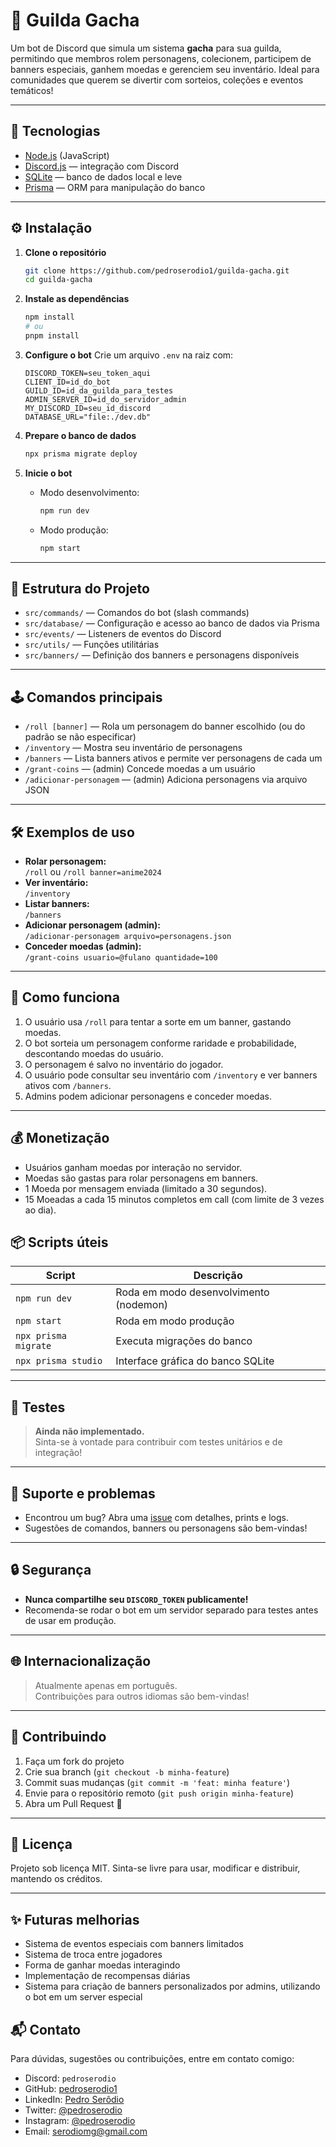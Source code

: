 # 🎲 Guilda Gacha

Um bot de Discord que simula um sistema **gacha** para sua guilda, permitindo que membros rolem personagens, colecionem, participem de banners especiais, ganhem moedas e gerenciem seu inventário. Ideal para comunidades que querem se divertir com sorteios, coleções e eventos temáticos!

---

## 🚀 Tecnologias

- [Node.js](https://nodejs.org/) (JavaScript)
- [Discord.js](https://discord.js.org/) — integração com Discord
- [SQLite](https://www.sqlite.org/) — banco de dados local e leve
- [Prisma](https://www.prisma.io/) — ORM para manipulação do banco

---

## ⚙️ Instalação

1. **Clone o repositório**
   ```bash
   git clone https://github.com/pedroserodio1/guilda-gacha.git
   cd guilda-gacha
   ```

2. **Instale as dependências**
   ```bash
   npm install
   # ou
   pnpm install
   ```

3. **Configure o bot**
   Crie um arquivo `.env` na raiz com:
   ```
   DISCORD_TOKEN=seu_token_aqui
   CLIENT_ID=id_do_bot
   GUILD_ID=id_da_guilda_para_testes
   ADMIN_SERVER_ID=id_do_servidor_admin
   MY_DISCORD_ID=seu_id_discord
   DATABASE_URL="file:./dev.db"
   ```

4. **Prepare o banco de dados**
   ```bash
   npx prisma migrate deploy
   ```

5. **Inicie o bot**
   - Modo desenvolvimento:
     ```bash
     npm run dev
     ```
   - Modo produção:
     ```bash
     npm start
     ```

---

## 🧩 Estrutura do Projeto

- `src/commands/` — Comandos do bot (slash commands)
- `src/database/` — Configuração e acesso ao banco de dados via Prisma
- `src/events/` — Listeners de eventos do Discord
- `src/utils/` — Funções utilitárias
- `src/banners/` — Definição dos banners e personagens disponíveis

---

## 🕹️ Comandos principais

- `/roll [banner]` — Rola um personagem do banner escolhido (ou do padrão se não especificar)
- `/inventory` — Mostra seu inventário de personagens
- `/banners` — Lista banners ativos e permite ver personagens de cada um
- `/grant-coins` — (admin) Concede moedas a um usuário
- `/adicionar-personagem` — (admin) Adiciona personagens via arquivo JSON

---

## 🛠️ Exemplos de uso

- **Rolar personagem:**  
  `/roll` ou `/roll banner=anime2024`
- **Ver inventário:**  
  `/inventory`
- **Listar banners:**  
  `/banners`
- **Adicionar personagem (admin):**  
  `/adicionar-personagem arquivo=personagens.json`
- **Conceder moedas (admin):**  
  `/grant-coins usuario=@fulano quantidade=100`

---

## 🔄 Como funciona

1. O usuário usa `/roll` para tentar a sorte em um banner, gastando moedas.
2. O bot sorteia um personagem conforme raridade e probabilidade, descontando moedas do usuário.
3. O personagem é salvo no inventário do jogador.
4. O usuário pode consultar seu inventário com `/inventory` e ver banners ativos com `/banners`.
5. Admins podem adicionar personagens e conceder moedas.

---

## 💰 Monetização
- Usuários ganham moedas por interação no servidor.
- Moedas são gastas para rolar personagens em banners.
- 1 Moeda por mensagem enviada (limitado a 30 segundos).
- 15 Moeadas a cada 15 minutos completos em call (com limite de 3 vezes ao dia).

## 📦 Scripts úteis

| Script                | Descrição                                 |
|-----------------------|-------------------------------------------|
| `npm run dev`         | Roda em modo desenvolvimento (nodemon)    |
| `npm start`           | Roda em modo produção                     |
| `npx prisma migrate`  | Executa migrações do banco                |
| `npx prisma studio`   | Interface gráfica do banco SQLite         |

---

## 🧪 Testes

> **Ainda não implementado.**  
> Sinta-se à vontade para contribuir com testes unitários e de integração!

---

## 🐞 Suporte e problemas

- Encontrou um bug? Abra uma [issue](https://github.com/pedroserodio1/guilda-gacha/issues) com detalhes, prints e logs.
- Sugestões de comandos, banners ou personagens são bem-vindas!

---

## 🔒 Segurança

- **Nunca compartilhe seu `DISCORD_TOKEN` publicamente!**
- Recomenda-se rodar o bot em um servidor separado para testes antes de usar em produção.

---

## 🌐 Internacionalização

> Atualmente apenas em português.  
> Contribuições para outros idiomas são bem-vindas!

---

## 🤝 Contribuindo

1. Faça um fork do projeto
2. Crie sua branch (`git checkout -b minha-feature`)
3. Commit suas mudanças (`git commit -m 'feat: minha feature'`)
4. Envie para o repositório remoto (`git push origin minha-feature`)
5. Abra um Pull Request 🎉

---

## 📝 Licença

Projeto sob licença MIT. Sinta-se livre para usar, modificar e distribuir, mantendo os créditos.

---

## ✨ Futuras melhorias

- Sistema de eventos especiais com banners limitados
- Sistema de troca entre jogadores
- Forma de ganhar moedas interagindo
- Implementação de recompensas diárias
- Sistema para criação de banners personalizados por admins, utilizando o bot em um server especial

## 📬 Contato

Para dúvidas, sugestões ou contribuições, entre em contato comigo:
- Discord: `pedroserodio`
- GitHub: [pedroserodio1](https://github.com/pedroserodio1)
- LinkedIn: [Pedro Serôdio](https://www.linkedin.com/in/pedroserodio1/)
- Twitter: [@pedroserodio](https://twitter.com/pedroserodio)
- Instagram: [@pedroserodio](https://www.instagram.com/pedroserodio/)
- Email: serodiomg@gmail.com

